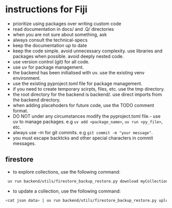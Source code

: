 # instructions for Fiji

- prioritize using packages over writing custom code 
- read documentation in docs/ and .Q/ directories 
- when you are not sure about something, ask 
- always consult the technical-specs 
- keep the documentation up to date 
- keep the code simple. avoid unnecessary complexity. use libraries and packages when possible. avoid deeply nested code.
- use version control (git) for all code.
- use uv for package management.
- the backend has been initialised with uv. use the existing venv environment.
- use the existing pyproject.toml file for package management.
- if you need to create temporary scirpts, files, etc. use the tmp directory.
- the root directory for the backend is backend/. use direct imports from the backend directory.
- when adding placehoders for future code, use the TODO comment format.
- DO NOT under any circumstances modify the pyproject.toml file.- use uv to manage packages. e.g `uv add <package_name>`, `uv run <py_file>`, etc.
- always use -m for git commits. e.g `git commit -m "your message"`.
- you must escape backtcks and other special characters in commit messages.

## firestore
- to explore collections, use the following command:
```bash 
 uv run backend/utils/firestore_backup_restore.py download myCollection -
```
- to update a collection, use the following command:
```bash 
<cat json data> | uv run backend/utils/firestore_backup_restore.py upload myCollection 
```

